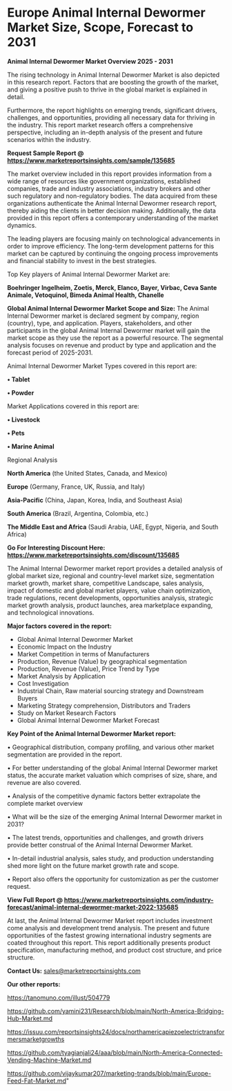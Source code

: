  # Europe Animal Internal Dewormer Market Size, Scope, Forecast to 2031

<Strong> Animal Internal Dewormer Market Overview 2025 - 2031</strong>

The rising technology in Animal Internal Dewormer Market is also depicted in this research report. Factors that are boosting the growth of the market, and giving a positive push to thrive in the global market is explained in detail.

Furthermore, the report highlights on emerging trends, significant drivers, challenges, and opportunities, providing all necessary data for thriving in the industry. This report market research offers a comprehensive perspective, including an in-depth analysis of the present and future scenarios within the industry.

<strong>Request Sample Report @ <a href=https://www.marketreportsinsights.com/sample/135685>https://www.marketreportsinsights.com/sample/135685</a></strong>

The market overview included in this report provides information from a wide range of resources like government organizations, established companies, trade and industry associations, industry brokers and other such regulatory and non-regulatory bodies. The data acquired from these organizations authenticate the Animal Internal Dewormer research report, thereby aiding the clients in better decision making. Additionally, the data provided in this report offers a contemporary understanding of the market dynamics.

The leading players are focusing mainly on technological advancements in order to improve efficiency. The long-term development patterns for this market can be captured by continuing the ongoing process improvements and financial stability to invest in the best strategies.

Top Key players of Animal Internal Dewormer Market are:

<strong>Boehringer Ingelheim, Zoetis, Merck, Elanco, Bayer, Virbac, Ceva Sante Animale, Vetoquinol, Bimeda Animal Health, Chanelle</strong>

<strong><b>Global Animal Internal Dewormer Market Scope and Size:</b></strong>
The Animal Internal Dewormer market is declared segment by company, region (country), type, and application. Players, stakeholders, and other participants in the global Animal Internal Dewormer market will gain the market scope as they use the report as a powerful resource. The segmental analysis focuses on revenue and product by type and application and the forecast period of 2025-2031.

Animal Internal Dewormer Market Types covered in this report are:

<strong>• Tablet

• Powder</strong>

Market Applications covered in this report are:

<strong>• Livestock

• Pets

• Marine Animal</strong> 

Regional Analysis

<strong>North America</strong> (the United States, Canada, and Mexico)

<strong>Europe</strong> (Germany, France, UK, Russia, and Italy)

<strong>Asia-Pacific</strong> (China, Japan, Korea, India, and Southeast Asia)

<strong>South America</strong> (Brazil, Argentina, Colombia, etc.)

<strong>The Middle East and Africa</strong> (Saudi Arabia, UAE, Egypt, Nigeria, and South Africa)

<strong>Go For Interesting Discount Here: <a href=https://www.marketreportsinsights.com/discount/135685>https://www.marketreportsinsights.com/discount/135685</a></strong>

The Animal Internal Dewormer market report provides a detailed analysis of global market size, regional and country-level market size, segmentation market growth, market share, competitive Landscape, sales analysis, impact of domestic and global market players, value chain optimization, trade regulations, recent developments, opportunities analysis, strategic market growth analysis, product launches, area marketplace expanding, and technological innovations.

<strong><b>Major factors covered in the report:</b></strong>
<ul>
  <li>Global Animal Internal Dewormer Market </li>
  <li>Economic Impact on the Industry</li>
  <li>Market Competition in terms of Manufacturers</li>
  <li>Production, Revenue (Value) by geographical segmentation</li>
  <li>Production, Revenue (Value), Price Trend by Type</li>
  <li>Market Analysis by Application</li>
  <li>Cost Investigation</li>
  <li>Industrial Chain, Raw material sourcing strategy and Downstream Buyers</li>
  <li>Marketing Strategy comprehension, Distributors and Traders</li>
  <li>Study on Market Research Factors</li>
  <li>Global Animal Internal Dewormer Market Forecast</li>
</ul>

<strong><b>Key Point of the Animal Internal Dewormer Market report:</b></strong>

• Geographical distribution, company profiling, and various other market segmentation are provided in the report.

• For better understanding of the global Animal Internal Dewormer market status, the accurate market valuation which comprises of size, share, and revenue are also covered.

• Analysis of the competitive dynamic factors better extrapolate the complete market overview

• What will be the size of the emerging Animal Internal Dewormer market in 2031?

• The latest trends, opportunities and challenges, and growth drivers provide better construal of the Animal Internal Dewormer Market.

• In-detail industrial analysis, sales study, and production understanding shed more light on the future market growth rate and scope.

• Report also offers the opportunity for customization as per the customer request.

<strong><b>View Full Report @ <a href=https://www.marketreportsinsights.com/industry-forecast/animal-internal-dewormer-market-2022-135685>https://www.marketreportsinsights.com/industry-forecast/animal-internal-dewormer-market-2022-135685</a></b></strong>


At last, the Animal Internal Dewormer Market report includes investment come analysis and development trend analysis. The present and future opportunities of the fastest growing international industry segments are coated throughout this report. This report additionally presents product specification, manufacturing method, and product cost structure, and price structure.

<strong>Contact Us:</strong>
sales@marketreportsinsights.com

<strong>Our other reports:</strong>

<a href=https://tanomuno.com/illust/504779>https://tanomuno.com/illust/504779</a>

<a href=https://github.com/yamini231/Research/blob/main/North-America-Bridging-Hub-Market.md>https://github.com/yamini231/Research/blob/main/North-America-Bridging-Hub-Market.md</a>

<a href=https://issuu.com/reportsinsights24/docs/northamericapiezoelectrictransformersmarketgrowths>https://issuu.com/reportsinsights24/docs/northamericapiezoelectrictransformersmarketgrowths</a>

<a href=https://github.com/tyagianjali24/aaa/blob/main/North-America-Connected-Vending-Machine-Market.md>https://github.com/tyagianjali24/aaa/blob/main/North-America-Connected-Vending-Machine-Market.md</a>

<a href=https://github.com/vijaykumar207/marketing-trands/blob/main/Europe-Feed-Fat-Market.md>https://github.com/vijaykumar207/marketing-trands/blob/main/Europe-Feed-Fat-Market.md</a>"
